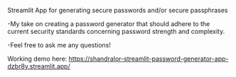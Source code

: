 Streamlit App for generating secure passwords and/or secure passphrases

-My take on creating a password generator that should adhere to
the current security standards concerning password strength and complexity.

-Feel free to ask me any questions!

Working demo here:
https://shandralor-streamlit-password-generator-app-dzbr8y.streamlit.app/